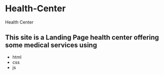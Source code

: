 # Health-Center
Health Center
<h2>This site is a Landing Page health center offering some medical services using</h2>
<ul>
    <li>html</li>
    <li>css</li>
    <li>js</li>
</ul>

